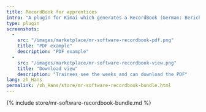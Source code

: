 ```yaml
---
title: RecordBook for apprentices
intro: "A plugin for Kimai which generates a RecordBook (German: Berichtsheft) for trainees."
type: plugin
screenshots:
  - 
    src: "/images/marketplace/mr-software-recordbook-pdf.png"
    title: "PDF example" 
    description: "PDF example" 
  - 
    src: "/images/marketplace/mr-software-recordbook-view.png"
    title: "Download view"
    description: "Trainees see the weeks and can download the PDF"
lang: zh_Hans
permalink: /zh_Hans/store/mr-software-recordbook-bundle.html
---
```


{% include store/mr-software-recordbook-bundle.md %}
